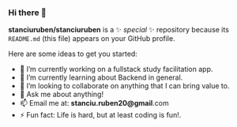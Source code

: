 ### Hi there 👋

**stanciuruben/stanciuruben** is a ✨ _special_ ✨ repository because its `README.md` (this file) appears on your GitHub profile.

Here are some ideas to get you started:

- 🔭 I’m currently working on a fullstack study facilitation app.
- 🌱 I’m currently learning about Backend in general.
- 👯 I’m looking to collaborate on anything that I can bring value to.
- 💬 Ask me about anything!
- 📫 Email me at: **stanciu.ruben20@gmail**.com
- ⚡ Fun fact: Life is hard, but at least coding is fun!.
